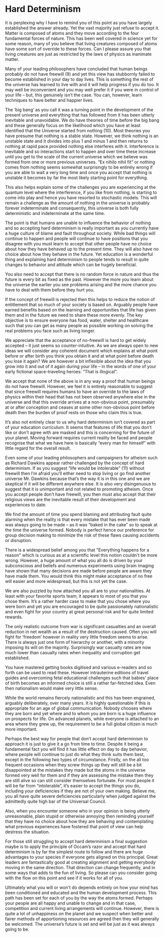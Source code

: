 ﻿# Hard Determinism
It is perplexing why I have to remind you of this point as you have largely established the answer already.  Yet the vast majority just refuse to accept it.  Matter is composed of atoms and they move according to the four fundamental forces of nature.  This has been well covered in science yet for some reason, many of you believe that living creatures composed of atoms have some sort of override to these forces.  Can I please assure you that living creatures are just as restricted by the laws of physics as inanimate matter.

Many of your leading philosophers have concluded that human beings probably do not have freewill (9) and yet this view has stubbornly failed to become established in your day to day lives.  This is something the rest of the universe has learned to live with and it will help progress if you do too.  It may well be inconvenient and you may well prefer it if you were in control of your life – but, this genuinely isn’t the case.  You can, however, learn techniques to have better and happier lives.  

The ‘big bang’ as you call it was a turning point in the development of the present universe and everything that has followed from it has been utterly inevitable and unavoidable.  We do have theories of time before the big bang and these generally focus on the likelihood which you have at least identified that the Universe started from nothing (10).  Most theories you have presume that nothing is a stable state.  However, we think nothing is an unstable state and it divides into plus 1 and minus 1 and then returns to nothing at rapid pace provided nothing else interferes with it. Interference is inevitable and so interactions start to happen and over time these increase until you get to the scale of the current universe which we believe was formed from one or more previous universes.   “Ex nihilo nihil fit” or nothing comes from nothing seems somewhat surprisingly to be entirely wrong if you are able to wait a very long time and once you accept that nothing is unstable it becomes by far the most likely starting point for everything.

This also helps explain some of the challenges you are experiencing at the quantum level where the interference, if you like from nothing, is starting to come into play and hence you have resorted to stochastic models.  This will remain a challenge as the amount of nothing in the universe is probably forever indeterminate and consequently, this universe is both fully deterministic and indeterminate at the same time.

The point is that humans are unable to influence the behavior of nothing and so accepting hard determinism is really important as you currently have a huge culture of blame and fault throughout society.  While bad things will continue to happen and people will continue to have positions that you disagree with you must learn to accept that other people have no choice about how they have behaved up to the present time.  They will also have no choice about how they behave in the future.  Yet education is a wonderful thing and explaining hard determinism to people tends to result in quite changes to behavior and attitude which can be hugely beneficial.

You also need to accept that there is no random force in nature and thus the future is every bit as fixed as the past.  However the more you learn about the universe the earlier you see problems arising and the more chance you have to deal with them before they hurt you.

If the concept of freewill is rejected then this helps to reduce the notion of entitlement that so much of your society is based on.  Arguably people have earned benefits based on the learning and opportunities that life has given them and in the future we need to share these more evenly.  The key objective is to ensure everyone has food, water, shelter and healthcare such that you can get as many people as possible working on solving the real problems you face such as living longer.  

We appreciate that the acceptance of no-freewill is hard to get widely accepted – it just seems so counter-intuitive.  As we are always open to new ideas we will consider any coherent document which explains at what point before or after birth you think you obtain it and at what point before death you lose it again?  We are however a bit inflexible about the idea that you grow into it and out of it again during your life – in the words of one of your early fictional space-traveling heroes: “That is illogical”.

We accept that none of the above is in any way a proof that human beings do not have freewill.  However, we feel it is entirely reasonable to suggest that since freewill requires humans to have an override to the laws of physics within their head that has not been observed anywhere else in the universe and that this override arrives at a non-obvious point, presumably at or after conception and ceases at some other non-obvious point before death then the burden of proof rests on those who claim this is true.

It’s also not entirely clear to us why hard determinism isn’t covered as part of your education curriculum.  It seems that features of life that you don’t like or don’t agree with are masked and this is concerning for the future of your planet.  Moving forward requires current reality be faced and people recognise that what we have here is basically “every man for himself” with little regard for the overall result.

Even some of your leading philosophers and campaigners for atheism such as Richard Dawkins appear rather challenged by the concept of hard determinism.  If as you suggest “life would be intolerable” (11) without freewill then I’m afraid you’ll either need to stop living or go find another universe Mr. Dawkins because that’s the way it is in this one and we are skeptical if it will be different anywhere else.  It is also very disingenuous to suggest that it is unimportant and not related to promoting atheism.  Once you accept people don’t have freewill, you then must also accept that their religious views are the inevitable result of their development and experiences to date.

We find the amount of time you spend blaming and attributing fault quite alarming when the reality is that every mistake that has ever been made was always going to be made – as it was “baked in the cake” so to speak at the time the universe formed.  Nobody is perfect hence our preference for group decision making to minimize the risk of these flaws causing accidents or disruption.

There is a widespread belief among you that "Everything happens for a reason" which is curious as at a scientific level this notion couldn't be more wrong.  However, a huge amount of what you all do is driven by your subconscious and beliefs and numerous experiments using brain imaging have shown that many decisions are made before people are aware they have made them.  You would think this might make acceptance of no free will easier and more widespread, but this is not yet the case.

We are also puzzled by how attached you all are to your nationalities.  At least with your favorite sports team, it appears to most of you that you chose them.  It’s a rather harder case to make that you chose where you were born and yet you are encouraged to be quite passionately nationalistic and even fight for your country at great personal risk and for quite limited rewards.  

The only realistic outcome from war is significant casualties and an overall reduction in net wealth as a result of the destruction caused.  Often you will fight for ‘freedom’ however in reality very little freedom seems to arise.  There is always just one form of hierarchy or another, with a minority imposing its will on the majority.  Surprisingly war casualty rates are now much lower than casualty rates when inequality and corruption get established.

You have mastered getting books digitised and various e-readers and so forth can be used to read these.  However intrauterine editions of travel guides and overcoming fetal educational challenges such that babies' place of birth becomes an informed choice is still a rather far-fetched idea.  Even then nationalism would make very little sense.

While the world remains fiercely nationalistic and this has been engrained, arguably deliberately, over many years. It is highly questionable if this is appropriate for an age of global communication.  Nobody chooses where they are born and yet where and to whom you are born is a huge influence on prospects for life.  On advanced planets, while everyone is attached to an area where they grew up, the requirement to be a full global citizen is much more important.  

Perhaps the best way for people that don’t accept hard determinism to approach it is just to give it a go from time to time.  Despite it being a fundamental fact you will find it has little effect on day to day behavior, where people will continue to just do what they think suits them best,  except in the following two types of circumstance.  Firstly, on the all too frequent occasions when they screw things up they will still be a bit disappointed at the mistakes they made but the atoms in the universe formed very well for them and if they are assessing the mistake then they are still alive so can still consider themselves fortunate.  For most people it will be far from “intolerable”, it’s easier to accept the things you do, including your deficiencies if they are not of your own making.  Believe me, you all have quite severe deficiencies particularly when judged against the admittedly quite high bar of the Universal Council.

Also, when you encounter someone who in your opinion is being utterly unreasonable, plain stupid or otherwise annoying then reminding yourself that they have no choice about how they are behaving and contemplating what previous experiences have fostered that point of view can help destress the situation.

For those still struggling to accept hard determinism a final suggestion maybe is to apply the principle of Occam’s razor and accept that hard determinism is by far the simplest route to follow and there are huge advantages to your species if everyone gets aligned on this principal.  Great leaders are fantastically good at creating alignment and getting everybody moving in the same direction.  That direction can change frequently, and in some ways that adds to the fun of living.  So please can you consider going with the flow on this point and see if it works for all of you.

Ultimately what you will or won't do depends entirely on how your mind has been conditioned and educated and the human development process. This path has been set for each of you by the way the atoms formed.  Perhaps your people are all happy and unable to change and in that case, competition and current living arrangements will continue.  However, there is quite a lot of unhappiness on the planet and we suspect when better and fairer methods of apportioning resources are agreed then they will generally be welcomed.  The universe’s future is set and will be just as it was always going to be.  

